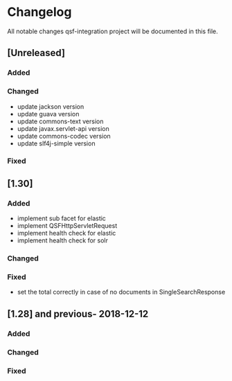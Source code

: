 # Changelog
All notable changes qsf-integration project will be documented in this file.


## [Unreleased]
### Added

### Changed
- update jackson version
- update guava version
- update commons-text version
- update javax.servlet-api version
- update commons-codec version
- update slf4j-simple version

### Fixed


## [1.30]
### Added
- implement sub facet for elastic
- implement QSFHttpServletRequest
- implement health check for elastic
- implement health check for solr

### Changed

### Fixed
- set the total correctly in case of no documents in SingleSearchResponse


## [1.28] and previous- 2018-12-12
### Added

### Changed

### Fixed
